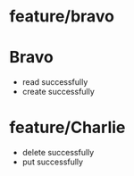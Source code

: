 # feature/bravo
# Bravo 

- read successfully
- create successfully

# feature/Charlie

 - delete successfully
 - put successfully